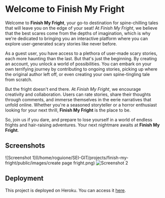 # Welcome to Finish My Fright

Welcome to **Finish My Fright**, your go-to destination for spine-chilling tales that will leave you on the edge of your seat! At *Finish My Fright*, we believe that the best scares come from the depths of imagination, which is why we're dedicated to bringing you an interactive platform where you can explore user-generated scary stories like never before.

As a guest user, you have access to a plethora of user-made scary stories, each more haunting than the last. But that's just the beginning. By creating an account, you unlock a world of possibilities. You can embark on your own terrifying journey by contributing to ongoing stories, picking up where the original author left off, or even creating your own spine-tingling tale from scratch.

But the fright doesn't end there. At *Finish My Fright*, we encourage creativity and collaboration. Users can rate stories, share their thoughts through comments, and immerse themselves in the eerie narratives that unfold online. Whether you're a seasoned storyteller or a horror enthusiast looking for your next thrill, **Finish My Fright** is the place to be.

So, join us if you dare, and prepare to lose yourself in a world of endless frights and hair-raising adventures. Your next nightmare awaits at **Finish My Fright**.

## Screenshots
![Screenshot 1](l/home/roguione/SEI-GIT/projects/finish-my-fright/public/images/create page fright.png)
![Screenshot 2](link_to_screenshot_2)
<!-- Add more screenshots as needed -->

## Deployment
This project is deployed on Heroku. You can access it [here](heroku_app_link).
